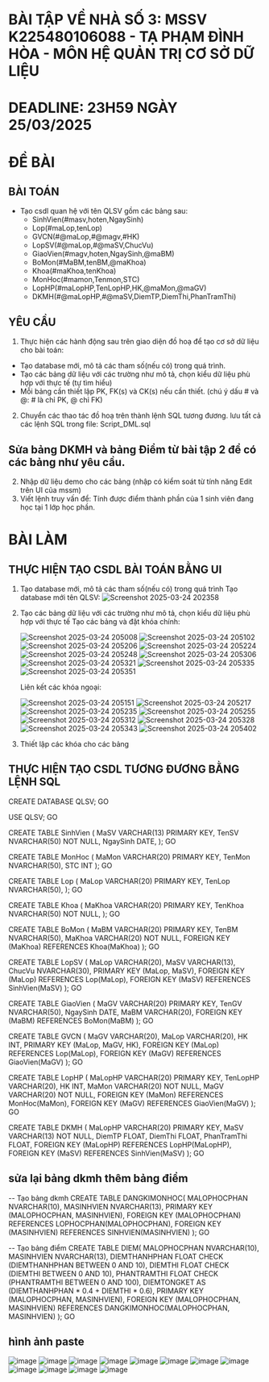 # BÀI TẬP VỀ NHÀ SỐ 3: MSSV K225480106088 - TẠ PHẠM ĐÌNH HÒA - MÔN HỆ QUẢN TRỊ CƠ SỞ DỮ LIỆU

# DEADLINE: 23H59 NGÀY 25/03/2025
# ĐỀ BÀI
## BÀI TOÁN
- Tạo csdl quan hệ với tên QLSV gồm các bảng sau:
  + SinhVien(#masv,hoten,NgaySinh)
  + Lop(#maLop,tenLop)
  + GVCN(#@maLop,#@magv,#HK)
  + LopSV(#@maLop,#@maSV,ChucVu)
  + GiaoVien(#magv,hoten,NgaySinh,@maBM)
  + BoMon(#MaBM,tenBM,@maKhoa)
  + Khoa(#maKhoa,tenKhoa)
  + MonHoc(#mamon,Tenmon,STC)
  + LopHP(#maLopHP,TenLopHP,HK,@maMon,@maGV)
  + DKMH(#@maLopHP,#@maSV,DiemTP,DiemThi,PhanTramThi)
## YÊU CẦU
1. Thực hiện các hành động sau trên giao diện đồ hoạ để tạo cơ sở dữ liệu cho bài toán:
  + Tạo database mới, mô tả các tham số(nếu có) trong quá trình.
  + Tạo các bảng dữ liệu với các trường như mô tả, chọn kiểu dữ liệu phù hợp với thực tế (tự tìm hiểu)
  + Mỗi bảng cần thiết lập PK, FK(s) và CK(s) nếu cần thiết. (chú ý dấu # và @: # là chỉ PK, @ chỉ FK)
2. Chuyển các thao tác đồ hoạ trên thành lệnh SQL tương đương. lưu tất cả các lệnh SQL trong file: Script_DML.sql

## Sửa bảng DKMH và bảng Điểm từ bài tập 2 để có các bảng như yêu cầu.
2. Nhập dữ liệu demo cho các bảng (nhập có kiểm soát từ tính năng Edit trên UI của mssm)
3. Viết lệnh truy vấn để: Tính được điểm thành phần của 1 sinh viên đang học tại 1 lớp học phần.

# BÀI LÀM
## THỰC HIỆN TẠO CSDL BÀI TOÁN BẰNG UI
1. Tạo database mới, mô tả các tham số(nếu có) trong quá trình
   Tạo database mới tên QLSV:
   ![Screenshot 2025-03-24 202358](https://github.com/user-attachments/assets/b7c0d535-e8cb-48fa-828d-fb9fd663405f)

3. Tạo các bảng dữ liệu với các trường như mô tả, chọn kiểu dữ liệu phù hợp với thực tế
   Tạo các bảng và đặt khóa chính:
   
   ![Screenshot 2025-03-24 205008](https://github.com/user-attachments/assets/2548b0f2-b220-4351-b507-fc9d507c18aa)
   ![Screenshot 2025-03-24 205102](https://github.com/user-attachments/assets/34bb096e-65ce-4991-9e8b-ee2a2a53d6ef)
   ![Screenshot 2025-03-24 205206](https://github.com/user-attachments/assets/a2e23625-6bb6-4cd1-a390-e01f72ab3e90)
   ![Screenshot 2025-03-24 205224](https://github.com/user-attachments/assets/38b49b62-ddee-413f-805d-81da2a4f2a89)
   ![Screenshot 2025-03-24 205248](https://github.com/user-attachments/assets/e9d86ad2-2595-4a8d-9197-921b53bb7460)
   ![Screenshot 2025-03-24 205306](https://github.com/user-attachments/assets/4f687da6-c127-48c6-a88b-c2006312e3b8)
   ![Screenshot 2025-03-24 205321](https://github.com/user-attachments/assets/1380608d-1b6f-4389-a264-79c6df40cf16)
   ![Screenshot 2025-03-24 205335](https://github.com/user-attachments/assets/d6bd8b76-5302-4083-a484-97cbe5fa0f50)
   ![Screenshot 2025-03-24 205351](https://github.com/user-attachments/assets/5b0e10cd-2d3c-458a-85c2-33f2abc0d49c)
   
   Liên kết các khóa ngoại:
   
   ![Screenshot 2025-03-24 205151](https://github.com/user-attachments/assets/9d9691b8-8004-4793-9538-45a3f519e3f3)
   ![Screenshot 2025-03-24 205217](https://github.com/user-attachments/assets/adbda7cd-3ba0-4c80-b6e7-98c92fb7f217)
   ![Screenshot 2025-03-24 205235](https://github.com/user-attachments/assets/db7fe267-2107-4907-82cc-5e91d3bfa502)
   ![Screenshot 2025-03-24 205255](https://github.com/user-attachments/assets/d097e226-0b0e-449b-a08c-7fa84348f5e8)
   ![Screenshot 2025-03-24 205312](https://github.com/user-attachments/assets/1c041e1e-f5ef-4117-b0e0-66455370c292)
   ![Screenshot 2025-03-24 205328](https://github.com/user-attachments/assets/e4801a54-216e-4011-830e-6b4cb60fde3d)
   ![Screenshot 2025-03-24 205343](https://github.com/user-attachments/assets/e9cad4c3-f3e7-43eb-9242-b821a7095e54)
   ![Screenshot 2025-03-24 205402](https://github.com/user-attachments/assets/bc05976b-5c66-4449-ab0f-7e5c1d217d0d)
5. Thiết lập các khóa cho các bảng
## THỰC HIỆN TẠO CSDL TƯƠNG ĐƯƠNG BẰNG LỆNH SQL
CREATE DATABASE QLSV;
GO

USE QLSV;
GO

CREATE TABLE SinhVien (
    MaSV VARCHAR(13) PRIMARY KEY,
    TenSV NVARCHAR(50) NOT NULL,
    NgaySinh DATE,
);
GO

CREATE TABLE MonHoc (
    MaMon VARCHAR(20) PRIMARY KEY,
    TenMon NVARCHAR(50),
    STC INT
);
GO

CREATE TABLE Lop (
    MaLop VARCHAR(20) PRIMARY KEY,
    TenLop NVARCHAR(50),
);
GO

CREATE TABLE Khoa (
    MaKhoa VARCHAR(20) PRIMARY KEY,
    TenKhoa NVARCHAR(50) NOT NULL,
);
GO

CREATE TABLE BoMon (
    MaBM VARCHAR(20) PRIMARY KEY,
    TenBM NVARCHAR(50),
    MaKhoa VARCHAR(20) NOT NULL,
	FOREIGN KEY (MaKhoa) REFERENCES Khoa(MaKhoa)
);
GO

CREATE TABLE LopSV (
    MaLop VARCHAR(20),
    MaSV VARCHAR(13),
	ChucVu NVARCHAR(30),
    PRIMARY KEY (MaLop, MaSV),
    FOREIGN KEY (MaLop) REFERENCES Lop(MaLop),
    FOREIGN KEY (MaSV) REFERENCES SinhVien(MaSV)
);
GO

CREATE TABLE GiaoVien (
    MaGV VARCHAR(20) PRIMARY KEY,
    TenGV NVARCHAR(50),
	NgaySinh DATE,
    MaBM VARCHAR(20),
    FOREIGN KEY (MaBM) REFERENCES BoMon(MaBM)
);
GO

CREATE TABLE GVCN (
    MaGV VARCHAR(20),
    MaLop VARCHAR(20),
	HK INT,
	PRIMARY KEY (MaLop, MaGV, HK),
    FOREIGN KEY (MaLop) REFERENCES Lop(MaLop),
	FOREIGN KEY (MaGV) REFERENCES GiaoVien(MaGV)
);
GO

CREATE TABLE LopHP (
    MaLopHP VARCHAR(20) PRIMARY KEY,
    TenLopHP VARCHAR(20),
    HK INT,
	MaMon VARCHAR(20) NOT NULL,
	MaGV VARCHAR(20) NOT NULL,
    FOREIGN KEY (MaMon) REFERENCES MonHoc(MaMon),
    FOREIGN KEY (MaGV) REFERENCES GiaoVien(MaGV)
);
GO

CREATE TABLE DKMH (
    MaLopHP VARCHAR(20) PRIMARY KEY,
    MaSV VARCHAR(13) NOT NULL,
    DiemTP FLOAT,
	DiemThi FLOAT,
	PhanTramThi FLOAT,
    FOREIGN KEY (MaLopHP) REFERENCES LopHP(MaLopHP),
    FOREIGN KEY (MaSV) REFERENCES SinhVien(MaSV)
);
GO
## sửa lại bảng dkmh thêm bảng điểm
-- Tạo bảng dkmh
CREATE TABLE DANGKIMONHOC(
  MALOPHOCPHAN NVARCHAR(10),
  MASINHVIEN NVARCHAR(13),
  PRIMARY KEY (MALOPHOCPHAN, MASINHVIEN),
  FOREIGN KEY (MALOPHOCPHAN) REFERENCES LOPHOCPHAN(MALOPHOCPHAN),
  FOREIGN KEY (MASINHVIEN) REFERENCES SINHVIEN(MASINHVIEN)
);
GO

-- Tạo bảng điểm
CREATE TABLE DIEM(
  MALOPHOCPHAN NVARCHAR(10),
  MASINHVIEN NVARCHAR(13),
  DIEMTHANHPHAN FLOAT CHECK (DIEMTHANHPHAN BETWEEN 0 AND 10),
  DIEMTHI FLOAT CHECK (DIEMTHI BETWEEN 0 AND 10),
  PHANTRAMTHI FLOAT CHECK (PHANTRAMTHI BETWEEN 0 AND 100),
  DIEMTONGKET AS (DIEMTHANHPHAN * 0.4 + DIEMTHI * 0.6),
  PRIMARY KEY (MALOPHOCPHAN, MASINHVIEN),
  FOREIGN KEY (MALOPHOCPHAN, MASINHVIEN) REFERENCES DANGKIMONHOC(MALOPHOCPHAN, MASINHVIEN)
);
GO
## hình ảnh paste
![image](https://github.com/user-attachments/assets/4696e892-ec9e-4b85-8631-f07219701d5d)
![image](https://github.com/user-attachments/assets/028041cf-b05e-4ccc-afb2-b21843c6cb28)
![image](https://github.com/user-attachments/assets/a188d2e5-8444-490a-8a9f-5ebdbd4a112c)
![image](https://github.com/user-attachments/assets/0060aed9-1bb9-49f1-b818-72e15cb0eb50)
![image](https://github.com/user-attachments/assets/d8488825-886e-499a-a9ef-4a02c4795dde)
![image](https://github.com/user-attachments/assets/449db416-60c7-47e1-ac0b-c79d0fe4fbdf)
![image](https://github.com/user-attachments/assets/e25a0ae0-05bf-49c7-bb0b-74327928794b)
![image](https://github.com/user-attachments/assets/310821fc-7f70-4ed4-99c0-627260d404b1)
![image](https://github.com/user-attachments/assets/ab70c9d0-6d3f-4ae8-a91a-d7b1f34486bd)
![image](https://github.com/user-attachments/assets/3f9cc5e4-2c9c-4d75-9d62-02e9991c9df8)
![image](https://github.com/user-attachments/assets/94b09d22-f728-4107-ace2-1fd6bc8b8782)
![image](https://github.com/user-attachments/assets/4de49d4e-acb5-492f-a4c5-9d5bdedda2da)











